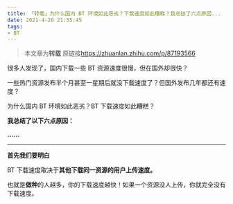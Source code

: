 ```yaml
---
title: 「转载」为什么国内 BT 环境如此恶劣？下载速度如此糟糕？我总结了六点原因...
date: 2021-4-20 21:55:45
tags:
- BT
---
```

> 本文章为**转载**
> 原链接<https://zhuanlan.zhihu.com/p/87193566>

很多人发现了，国内下载一些 BT 资源速度很慢，但在国外却很快？

一些热门资源发布半个月甚至一星期后就没下载速度了？但国外发布几年都还有速度？

为什么国内 BT 环境如此恶劣？BT 下载速度如此糟糕？

**我总结了以下六点原因：**

**......**


- - - 
**首先我们要明白**

BT 下载速度取决于**其他下载同一资源的用户上传速度。**

也就是**做种**的人越多，你的下载速度越快！如果一个资源没人上传，你就完全没有下载速度。
